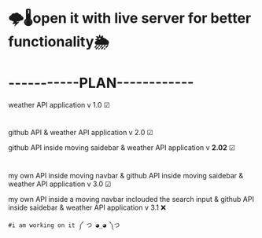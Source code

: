 # 🌩️🌡️open it with live server for  better functionality🌦
# -----------PLAN------------    
weather API application v 1.0 ☑
#       
github API & weather API application v 2.0 ☑
        
 github API inside moving saidebar & weather API application v <b><strong>2.02</strong></b> ☑
 #
  my own API inside  moving navbar & github API inside moving saidebar & weather API application v 3.0 ☑

  my own API inside a moving navbar inclouded the search input & github API inside saidebar & weather API application v 3.1 ❌
  
    #i am working on it ༼ つ ◕_◕ ༽つ
  

 
